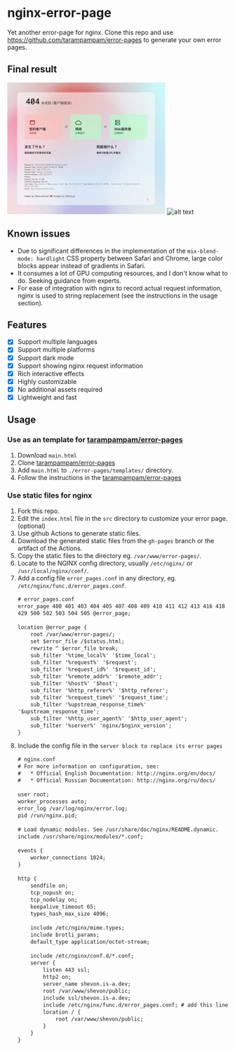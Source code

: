 # nginx-error-page

Yet another error-page for nginx. Clone this repo and use https://github.com/tarampampam/error-pages to generate your own error pages.

## Final result
<img src="light.gif" alt="alt text" style="height:300px;"/>
<img src="dark.gif" alt="alt text" style="height:300px"/>

## Known issues

-   Due to significant differences in the implementation of the `mix-blend-mode: hardlight` CSS property between Safari and Chrome, large color blocks appear instead of gradients in Safari.
-   It consumes a lot of GPU computing resources, and I don't know what to do. Seeking guidance from experts.
-   For ease of integration with nginx to record actual request information, nginx is used to string replacement (see the instructions in the usage section).

## Features
-  [x] Support multiple languages
-  [x] Support multiple platforms
-  [x] Support dark mode
-  [x] Support showing nginx request information
-  [x] Rich interactive effects
-  [x] Highly customizable
-  [x] No additional assets required
-  [x] Lightweight and fast
## Usage

### Use as an template for [tarampampam/error-pages](https://github.com/tarampampam/error-pages)

1. Download `main.html` 
2. Clone [tarampampam/error-pages](https://github.com/tarampampam/error-pages)
3. Add `main.html` to `./error-pages/templates/` directory.
4. Follow the instructions in the [tarampampam/error-pages](https://github.com/tarampampam/error-pages)

### Use static files for nginx

1. Fork this repo.
2. Edit the `index.html` file in the `src` directory to customize your error page.(optional)
3. Use github Actions to generate static files.
4. Download the generated static files from the `gh-pages` branch or the artifact of the Actions.
5. Copy the static files to the directory eg. `/var/www/error-pages/`.
6. Locate to the NGINX config directory, usually `/etc/nginx/` or `/usr/local/nginx/conf/`.
7. Add a config file `error_pages.conf` in any directory, eg. `/etc/nginx/func.d/error_pages.conf`.
    ```nginx
    # error_pages.conf
    error_page 400 401 403 404 405 407 408 409 410 411 412 413 416 418 429 500 502 503 504 505 @error_page;

    location @error_page {
        root /var/www/error-pages/;
        set $error_file /$status.html;
        rewrite ^ $error_file break;
        sub_filter '%time_local%' '$time_local';
        sub_filter '%request%' '$request';
        sub_filter '%request_id%' '$request_id';
        sub_filter '%remote_addr%' '$remote_addr';
        sub_filter '%host%' '$host';
        sub_filter '%http_referer%' '$http_referer';
        sub_filter '%request_time%' '$request_time';
        sub_filter '%upstream_response_time%' '$upstream_response_time';
        sub_filter '%http_user_agent%' '$http_user_agent';
        sub_filter '%server%' 'nginx/$nginx_version';
    }
    ```
8. Include the config file in the `server block to replace its error pages`
    ```nginx
    # nginx.conf
    # For more information on configuration, see:
    #   * Official English Documentation: http://nginx.org/en/docs/
    #   * Official Russian Documentation: http://nginx.org/ru/docs/

    user root;
    worker_processes auto;
    error_log /var/log/nginx/error.log;
    pid /run/nginx.pid;

    # Load dynamic modules. See /usr/share/doc/nginx/README.dynamic.
    include /usr/share/nginx/modules/*.conf;

    events {
        worker_connections 1024;
    }

    http {
        sendfile on;
        tcp_nopush on;
        tcp_nodelay on;
        keepalive_timeout 65;
        types_hash_max_size 4096;

        include /etc/nginx/mime.types;
        include brotli_params;
        default_type application/octet-stream;

        include /etc/nginx/conf.d/*.conf;
        server {
            listen 443 ssl;
            http2 on;
            server_name shevon.is-a.dev;
            root /var/www/shevon/public;
            include ssl/shevon.is-a.dev;
            include /etc/nginx/func.d/error_pages.conf; # add this line
            location / {
                root /var/www/shevon/public;
            }
        }
    }
    ```